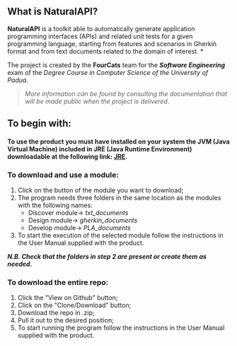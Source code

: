 ## What is NaturalAPI?
**NaturalAPI** is a toolkit able to automatically generate application programming interfaces (APIs) and related unit tests for a given programming language, starting from features and scenarios in Gherkin format and from text documents related to the domain of interest.
*

The project is created by the **FourCats** team for the _**Software Engineering**_ exam of the *Degree Course in Computer Science of the University of Padua*.
> *More information can be found by consulting the documentation that will be made public when the project is delivered.*

## To begin with:
#### To use the product you must have installed on your system the JVM (Java Virtual Machine) included in JRE (Java Runtime Environment) downloadable at the following link: [JRE](https://www.java.com/it/download/).
### To download and use a module:
1. Click on the button of the module you want to download;
2. The program needs three folders in the same location as the modules with the following names:
   * Discover module-> *txt_documents*
   * Design module-> *gherkin_documents*
   * Develop module-> *PLA_documents*
3. To start the execution of the selected module follow the instructions in the User Manual supplied with the product.

_**N.B. Check that the folders in step 2 are present or create them as needed.**_ 


### To download the entire repo:
1. Click the "View on Github" button;
2. Click on the "Clone/Download" button;
3. Download the repo in .zip;
4. Pull it out to the desired position;
5. To start running the program follow the instructions in the User Manual supplied with the product.
